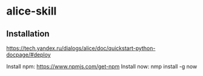# alice-skill

## Installation
https://tech.yandex.ru/dialogs/alice/doc/quickstart-python-docpage/#deploy

Install npm: https://www.npmjs.com/get-npm
Install now: nmp install -g now
